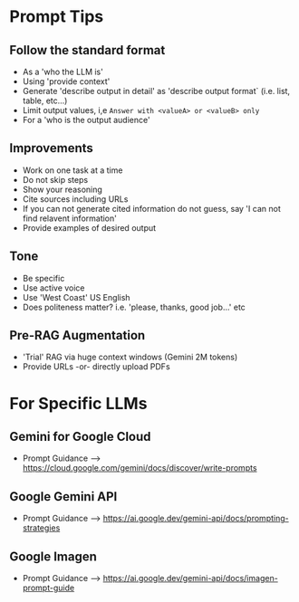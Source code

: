# Prompt Tips

## Follow the standard format
- As a 'who the LLM is'
- Using 'provide context'
- Generate 'describe output in detail' as 'describe output format` (i.e. list, table, etc...)
- Limit output values, i,e `Answer with <valueA> or <valueB> only`
- For a 'who is the output audience'

## Improvements
- Work on one task at a time
- Do not skip steps
- Show your reasoning
- Cite sources including URLs
- If you can not generate cited information do not guess, say 'I can not find relavent information'
- Provide examples of desired output

## Tone
- Be specific
- Use active voice
- Use 'West Coast' US English
- Does politeness matter? i.e. 'please, thanks, good job...' etc

## Pre-RAG Augmentation
- 'Trial' RAG via huge context windows (Gemini 2M tokens)
- Provide URLs -or- directly upload PDFs

# For Specific LLMs

## Gemini for Google Cloud
- Prompt Guidance --> https://cloud.google.com/gemini/docs/discover/write-prompts

## Google Gemini API
- Prompt Guidance --> https://ai.google.dev/gemini-api/docs/prompting-strategies

## Google Imagen 
- Prompt Guidance --> https://ai.google.dev/gemini-api/docs/imagen-prompt-guide

